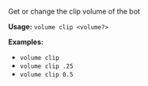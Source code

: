 Get or change the clip volume of the bot

**Usage:** `volume clip <volume?>`

**Examples:**
- `volume clip`
- `volume clip .25`
- `volume clip 0.5`
